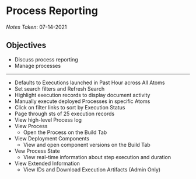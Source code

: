 # Process Reporting

*Notes Taken*: 07-14-2021

## Objectives

* Discuss process reporting
* Manage processes

---

* Defaults to Executions launched in Past Hour across All Atoms
* Set search filters and Refresh Search
* Highlight execution records to display document activity
* Manually execute deployed Processes in specific Atoms
* Click on filter links to sort by Execution Status
* Page through sts of 25 execution records
* View high-level Process log
* View Process
  * Open the Process on the Build Tab
* View Deployment Components
  * View and open component versions on the Build Tab
* Vew Process State
  * View real-time information about step execution and duration
* View Extended Information
  * View IDs and Download Execution Artifacts (Admin Only)

